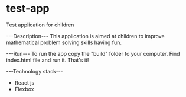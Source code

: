 # test-app
Test application for children

---Description---
This application is aimed at children to improve mathematical problem solving skills having fun.


---Run---
To run the app copy the "build" folder to your computer. Find index.html file and run it.
That's it!

---Technology stack---
- React js
- Flexbox
